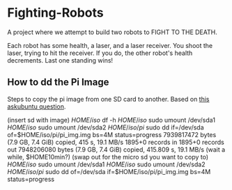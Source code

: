 # Fighting-Robots
A project where we attempt to build two robots to FIGHT TO THE DEATH.

Each robot has some health, a laser, and a laser receiver. You shoot the laser, trying to hit the receiver. If you do, the other robot's health decrements. Last one standing wins!

## How to dd the Pi Image
Steps to copy the pi image from one SD card to another.
Based on [this askubuntu question](https://askubuntu.com/questions/227924/sd-card-cloning-using-the-dd-command).

(insert sd with image)
$HOME/iso$ df -h
$HOME/iso$ sudo umount /dev/sda1
$HOME/iso$ sudo umount /dev/sda2
$HOME/iso/pi$ sudo dd if=/dev/sda of=$HOME/iso/pi/pi_img.img bs=4M status=progress
7939817472 bytes (7.9 GB, 7.4 GiB) copied, 415 s, 19.1 MB/s
1895+0 records in
1895+0 records out
7948206080 bytes (7.9 GB, 7.4 GiB) copied, 415.809 s, 19.1 MB/s
(wait a while, $HOME10min?)
(swap out for the micro sd you want to copy to)
$HOME/iso$ sudo umount /dev/sda1
$HOME/iso$ sudo umount /dev/sda2
$HOME/iso/pi$ sudo dd of=/dev/sda if=$HOME/iso/pi/pi_img.img bs=4M status=progress
